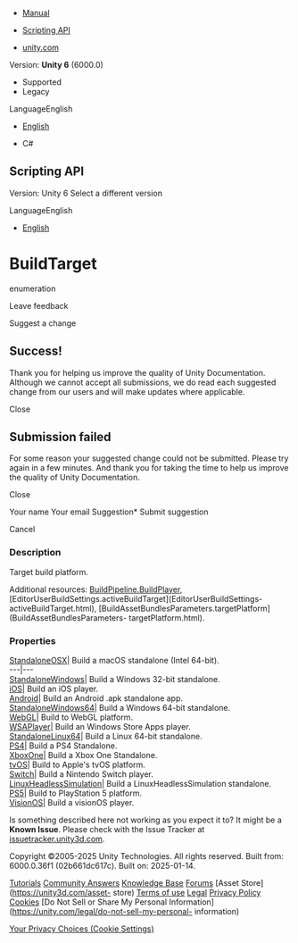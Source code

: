 [ ]()

  * [Manual](../Manual/index.html)
  * [Scripting API](../ScriptReference/index.html)

  * [unity.com](https://unity.com/)

Version: **Unity 6** (6000.0)

  * Supported
  * Legacy

LanguageEnglish

  * [English]()

  * C#

[ ](https://docs.unity3d.com)

## Scripting API

Version: Unity 6 Select a different version

LanguageEnglish

  * [English]()

# BuildTarget

enumeration

Leave feedback

Suggest a change

## Success!

Thank you for helping us improve the quality of Unity Documentation. Although
we cannot accept all submissions, we do read each suggested change from our
users and will make updates where applicable.

Close

## Submission failed

For some reason your suggested change could not be submitted. Please <a>try
again</a> in a few minutes. And thank you for taking the time to help us
improve the quality of Unity Documentation.

Close

Your name Your email Suggestion* Submit suggestion

Cancel

[ ]()

### Description

Target build platform.

Additional resources:
[BuildPipeline.BuildPlayer](BuildPipeline.BuildPlayer.html),
[EditorUserBuildSettings.activeBuildTarget](EditorUserBuildSettings-
activeBuildTarget.html),
[BuildAssetBundlesParameters.targetPlatform](BuildAssetBundlesParameters-
targetPlatform.html).

### Properties

[StandaloneOSX](BuildTarget.StandaloneOSX.html)| Build a macOS standalone
(Intel 64-bit).  
---|---  
[StandaloneWindows](BuildTarget.StandaloneWindows.html)| Build a Windows
32-bit standalone.  
[iOS](BuildTarget.iOS.html)| Build an iOS player.  
[Android](BuildTarget.Android.html)| Build an Android .apk standalone app.  
[StandaloneWindows64](BuildTarget.StandaloneWindows64.html)| Build a Windows
64-bit standalone.  
[WebGL](BuildTarget.WebGL.html)| Build to WebGL platform.  
[WSAPlayer](BuildTarget.WSAPlayer.html)| Build an Windows Store Apps player.  
[StandaloneLinux64](BuildTarget.StandaloneLinux64.html)| Build a Linux 64-bit
standalone.  
[PS4](BuildTarget.PS4.html)| Build a PS4 Standalone.  
[XboxOne](BuildTarget.XboxOne.html)| Build a Xbox One Standalone.  
[tvOS](BuildTarget.tvOS.html)| Build to Apple's tvOS platform.  
[Switch](BuildTarget.Switch.html)| Build a Nintendo Switch player.  
[LinuxHeadlessSimulation](BuildTarget.LinuxHeadlessSimulation.html)| Build a
LinuxHeadlessSimulation standalone.  
[PS5](BuildTarget.PS5.html)| Build to PlayStation 5 platform.  
[VisionOS](BuildTarget.VisionOS.html)| Build a visionOS player.  
  
Is something described here not working as you expect it to? It might be a
**Known Issue**. Please check with the Issue Tracker at
[issuetracker.unity3d.com](https://issuetracker.unity3d.com).

Copyright ©2005-2025 Unity Technologies. All rights reserved. Built from:
6000.0.36f1 (02b661dc617c). Built on: 2025-01-14.

[Tutorials](https://unity3d.com/learn) [Community
Answers](https://answers.unity3d.com) [Knowledge
Base](https://support.unity3d.com/hc/en-us)
[Forums](https://forum.unity3d.com) [Asset Store](https://unity3d.com/asset-
store) [Terms of use](https://docs.unity3d.com/Manual/TermsOfUse.html)
[Legal](https://unity.com/legal) [Privacy
Policy](https://unity.com/legal/privacy-policy)
[Cookies](https://unity.com/legal/cookie-policy) [Do Not Sell or Share My
Personal Information](https://unity.com/legal/do-not-sell-my-personal-
information)

[Your Privacy Choices (Cookie Settings)](javascript:void\(0\);)

